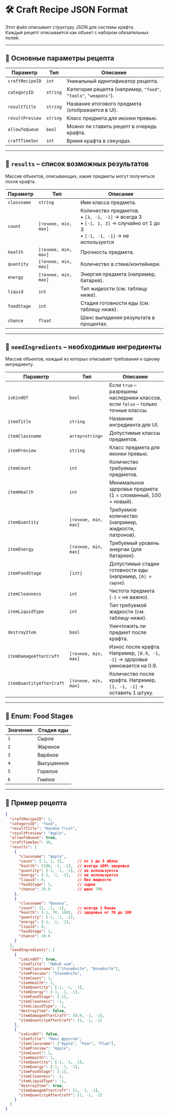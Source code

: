 # 🛠 Craft Recipe JSON Format

Этот файл описывает структуру JSON для системы крафта.  
Каждый рецепт описывается как объект с набором обязательных полей.

---

## 🔑 Основные параметры рецепта

| Параметр        | Тип       | Описание |
|-----------------|----------|----------|
| `craftRecipeID` | `int`    | Уникальный идентификатор рецепта. |
| `categoryID`    | `string` | Категория рецепта (например, `"food"`, `"tools"`, `"weapons"`). |
| `resultTitle`   | `string` | Название итогового предмета (отображается в UI). |
| `resultPreview` | `string` | Класс предмета для иконки превью. |
| `allowToQueue`  | `bool`   | Можно ли ставить рецепт в очередь крафта. |
| `craftTimeSec`  | `int`    | Время крафта в секундах. |

---

## 🎁 `results` – список возможных результатов

Массив объектов, описывающих, какие предметы могут получиться после крафта.

| Параметр    | Тип                  | Описание |
|-------------|---------------------|----------|
| `classname` | `string`            | Имя класса предмета. |
| `count`     | `[точное, min, max]` | Количество предметов.<br>• `[3, -1, -1]` → всегда 3<br>• `[-1, 1, 3]` → случайно от 1 до 3<br>• `[-1, -1, -1]` → не используется |
| `health`    | `[точное, min, max]` | Прочность предмета. |
| `quantity`  | `[точное, min, max]` | Количество в стеке/контейнере. |
| `energy`    | `[точное, min, max]` | Энергия предмета (например, батарея). |
| `liquid`    | `int`               | Тип жидкости (см. таблицу ниже). |
| `foodStage` | `int`               | Стадия готовности еды (см. таблицу ниже). |
| `chance`    | `float`             | Шанс выпадения результата в процентах. |

---

## 🧩 `needIngredients` – необходимые ингредиенты

Массив объектов, каждый из которых описывает требования к одному ингредиенту.

| Параметр    | Тип       | Описание |
|-------------|----------|----------|
| `isKindOf`  | `bool`   | Если `true` – разрешены наследники классов, если `false` – только точные классы. |
| `itemTitle` | `string` | Название ингредиента для UI. |
| `itemClassname` | `array<string>` | Допустимые классы предметов. |
| `itemPreview` | `string` | Класс предмета для иконки превью. |
| `itemCount` | `int`    | Количество требуемых предметов. |
| `itemHealth` | `int`  | Минимальное здоровье предмета (1 = сломанный, 100 = новый). |
| `itemQuantity` | `[точное, min, max]` | Требуемое количество (например, жидкости, патронов). |
| `itemEnergy` | `[точное, min, max]` | Требуемый уровень энергии (для батареек). |
| `itemFoodStage` | `[int]` | Допустимые стадии готовности еды (например, `[0] = сырое`). |
| `itemCleanness` | `int` | Чистота предмета (`-1` = не важно). |
| `itemLiquidType` | `int` | Тип требуемой жидкости (см. таблицу ниже). |
| `destroyItem` | `bool` | Уничтожить ли предмет после крафта. |
| `itemDamageAfterCraft` | `[точное, min, max]` | Износ после крафта. Например, `[0.9, -1, -1]` → здоровье умножается на 0.9. |
| `itemQuantityAfterCraft` | `[точное, min, max]` | Количество после крафта. Например, `[1, -1, -1]` → оставить 1 штуку. |

---
## 🍖 Enum: Food Stages

| Значение | Стадия еды |
|----------|------------|
| `1`      | Сырое |
| `2`      | Жареное |
| `3`      | Варёное |
| `4`      | Высушенное |
| `5`      | Горелое |
| `6`      | Гнилое |

---

## 📌 Пример рецепта

```json
{
  "craftRecipeID": 1,
  "categoryID": "food",
  "resultTitle": "Random fruit",
  "resultPreview": "Apple",
  "allowToQueue": true,
  "craftTimeSec": 30,
  "results": [
    {
      "classname": "Apple",
      "count": [-1, 1, 3],      // от 1 до 3 яблок
      "health": [100, -1, -1],  // всегда 100% здоровья
      "quantity": [-1, -1, -1], // не используется
      "energy": [-1, -1, -1],   // не используется
      "liquid": 0,              // без жидкости
      "foodStage": 1,           // сырое
      "chance": 70.0            // шанс 70%
    },
    {
      "classname": "Banana",
      "count": [1, -1, -1],     // всегда 1 банан
      "health": [-1, 70, 100],  // здоровье от 70 до 100
      "quantity": [-1, -1, -1],
      "energy": [-1, -1, -1],
      "liquid": 0,
      "foodStage": 1,
      "chance": 30.0
    }
  ],
  "needIngredients": [
    {
      "isKindOf": true,
      "itemTitle": "Любой нож",
      "itemClassname": ["StoneKnife", "BoneKnife"],
      "itemPreview": "StoneKnife",
      "itemCount": 1,
      "itemHealth": 2,
      "itemQuantity": [-1, -1, -1],
      "itemEnergy": [-1, -1, -1],
      "itemFoodStage": [-1],
      "itemCleanness": -1,
      "itemLiquidType": -1,
      "destroyItem": false,
      "itemDamageAfterCraft": [0.9, -1, -1],
      "itemQuantityAfterCraft": [1, -1, -1]
    },
    {
      "isKindOf": false,
      "itemTitle": "Микс фруктов",
      "itemClassname": ["Apple", "Pear", "Plum"],
      "itemPreview": "Apple",
      "itemCount": 1,
      "itemHealth": 1,
      "itemQuantity": [-1, -1, -1],
      "itemEnergy": [-1, -1, -1],
      "itemFoodStage": [-1],
      "itemCleanness": -1,
      "itemLiquidType": -1,
      "destroyItem": true,
      "itemDamageAfterCraft": [1, -1, -1],
      "itemQuantityAfterCraft": [1, -1, -1]
    }
  ]
}
